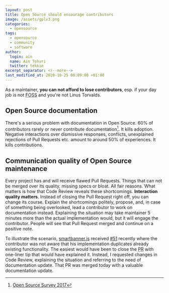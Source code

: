 ```yaml
---
layout: post
title: Open Source should encourage contributors
image: /assets/gplv3.png
categories:
  - opensource
tags:
  - opensource
  - community
  - software
author:
  login: ain
  name: Ain Tohvri
  twitter: tekkie
excerpt_separator: <!--more-->
last_modified_at: 2020-10-25 00:09:00 +01:00
---
```

As a maintainer, __you can not afford to lose contributors__, esp. if your day job is not <abbr title="Free and Open Source Software">FOSS</abbr> and you're not Linus Torvalds.<!--more-->

## Open Source documentation

There's a serious problem with documentation in Open Source. 60% of contributors rarely or never contribute documentation[^1]. It kills adoption. Negative interactions over dismissive responses, conflicts, unexplained rejections of Pull Requests etc. amount to around 50% of experiences. It kills contributions.

## Communication quality of Open Source maintenance

Every project has and will receive flawed Pull Requests. Things that can not be merged over its quality, missing specs or bloat. All fair reasons. What matters is how that Code Review reveals these shortcomings. __Interaction quality matters__. Instead of closing the Pull Request right off, you can change its course. Explain the shortcomings politely, propose, and, in case of something being overlooked, lead a contributor to work on documentation instead. Explaining the situation may take maintainer 5 minutes more than the actual implementation would, but it will engage the contributor. People will see that Pull Request merged and continue on a positive note.

To illustrate the scenario, [smartbanner.js](https://github.com/ain/smartbanner.js) received [#51](https://github.com/ain/smartbanner.js/pull/51) recently where the contributor was not aware that his implementation duplicates already existing functionality. The easiest would have been to close the <abbr title="Pull Request">PR</abbr> with one-liner tip that would have explained it. Instead, I requested changes in Code Review, explaining the situation and referring to the need of documentation update. That PR was merged today with a valuable documentation update.

[^1]: [Open Source Survey 2017](http://opensourcesurvey.org/2017)
